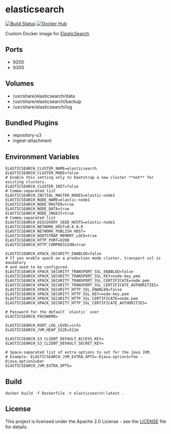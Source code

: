 # elasticsearch

[![Build Status](https://drone.owncloud.com/api/badges/owncloud-ops/elasticsearch/status.svg)](https://drone.owncloud.com/owncloud-ops/elasticsearch/)
[![Docker Hub](https://img.shields.io/badge/docker-latest-blue.svg?logo=docker&logoColor=white)](https://hub.docker.com/r/owncloudops/elasticsearch)

Custom Docker image for [ElasticSearch](https://github.com/elastic/elasticsearch/).

## Ports

- 9200
- 9300

## Volumes

- /usr/share/elasticsearch/data
- /usr/share/elasticsearch/backup
- /usr/share/elasticsearch/log

## Bundled Plugins

- repository-s3
- ingest-attachment

## Environment Variables

```Shell
ELASTICSEARCH_CLUSTER_NAME=elasticsearch
ELASTICSEARCH_CLUSTER_MODE=false
# Enable this setting only to bootstrap a new cluster **not** for existing clusters.
ELASTICSEARCH_CLUSTER_INIT=false
# Comma-separated list
ELASTICSEARCH_INITIAL_MASTER_NODES=elastic-node1
ELASTICSEARCH_NODE_NAME=elastic-node1
ELASTICSEARCH_NODE_MASTER=true
ELASTICSEARCH_NODE_DATA=true
ELASTICSEARCH_NODE_INGEST=true
# Comma-separated list
ELASTICSEARCH_DISCOVERY_SEED_HOSTS=elastic-node1
ELASTICSEARCH_NETWORK_HOST=0.0.0.0
ELASTICSEARCH_NETWORK_PUBLISH_HOST=
ELASTICSEARCH_BOOTSTRAP_MEMORY_LOCK=true
ELASTICSEARCH_HTTP_PORT=9200
ELASTICSEARCH_HTTP_COMPRESSION=true

ELASTICSEARCH_XPACK_SECURITY_ENABLED=false
# If you enable xpack on a production mode cluster, transport ssl is mandatory
# and need to be configured.
ELASTICSEARCH_XPACK_SECURITY_TRANSPORT_SSL_ENABLED=false
ELASTICSEARCH_XPACK_SECURITY_TRANSPORT_SSL_KEY=node-key.pem
ELASTICSEARCH_XPACK_SECURITY_TRANSPORT_SSL_CERTIFICATE=node.pem
ELASTICSEARCH_XPACK_SECURITY_TRANSPORT_SSL_CERTIFICATE_AUTHORITIES=
ELASTICSEARCH_XPACK_SECURITY_HTTP_SSL_ENABLED=false
ELASTICSEARCH_XPACK_SECURITY_HTTP_SSL_KEY=node-key.pem
ELASTICSEARCH_XPACK_SECURITY_HTTP_SSL_CERTIFICATE=node.pem
ELASTICSEARCH_XPACK_SECURITY_HTTP_SSL_CERTIFICATE_AUTHORITIES=

# Password for the default `elastic` user
ELASTICSEARCH_PASSWORD=

ELASTICSEARCH_ROOT_LOG_LEVEL=info
ELASTICSEARCH_JVM_HEAP_SIZE=512m

ELASTICSEARCH_S3_CLIENT_DEFAULT_ACCESS_KEY=
ELASTICSEARCH_S3_CLIENT_DEFAULT_SECRET_KEY=

# Space-separated list of extra options to set for the Java JVM.
# Example: ELASTICSEARCH_JVM_EXTRA_OPTS=-Djava.option1=foo -Djava.option2=bar
ELASTICSEARCH_JVM_EXTRA_OPTS=
```

## Build

```Shell
docker build -f Dockerfile -t elasticsearch:latest .
```

## License

This project is licensed under the Apache 2.0 License - see the [LICENSE](https://github.com/owncloud-ops/elasticsearch/blob/master/LICENSE) file for details.
